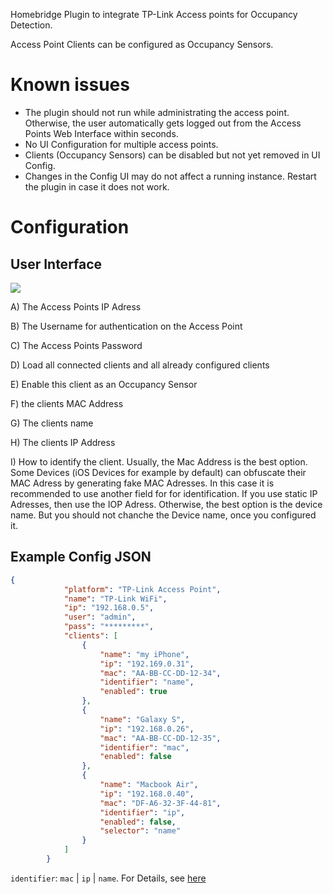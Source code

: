 Homebridge Plugin to integrate TP-Link Access points for Occupancy Detection.

Access Point Clients can be configured as Occupancy Sensors.


# Known issues
- The plugin should not run while administrating the access point. Otherwise, the user automatically gets logged out from the Access Points Web Interface within seconds.
- No UI Configuration for multiple access points.
- Clients (Occupancy Sensors) can be disabled but not yet removed in UI Config.
- Changes in the Config UI may do not affect a running instance. Restart the plugin in case it does not work.

# Configuration
## User Interface
![](/Users/tk/src/homebridge-tplink-accesspoint/img/UI.png)

A) The Access Points IP Adress

B) The Username for authentication on the Access Point

C) The Access Points Password

D) Load all connected clients and all already configured clients

E) Enable this client as an Occupancy Sensor

F) the clients MAC Address

G) The clients name

H) The clients IP Address

<a name="identifier"></a>I) How to identify the client. Usually, the Mac Address is the best option. Some Devices (iOS Devices for example by default) can obfuscate their MAC Adress by generating fake MAC Adresses.
In this case it is recommended to use another field for for identification. If you use static IP Adresses, then use the IOP Adress. Otherwise, the best option is the device name. But you should not chanche the Device name, once you configured it.

## Example Config JSON

``` JSON
{
            "platform": "TP-Link Access Point",
            "name": "TP-Link WiFi",
            "ip": "192.168.0.5",
            "user": "admin",
            "pass": "*********",
            "clients": [
                {
                    "name": "my iPhone",
                    "ip": "192.169.0.31",
                    "mac": "AA-BB-CC-DD-12-34",
                    "identifier": "name",
                    "enabled": true
                },
                {
                    "name": "Galaxy S",
                    "ip": "192.168.0.26",
                    "mac": "AA-BB-CC-DD-12-35",
                    "identifier": "mac",
                    "enabled": false
                },
                {
                    "name": "Macbook Air",
                    "ip": "192.168.0.40",
                    "mac": "DF-A6-32-3F-44-81",
                    "identifier": "ip",
                    "enabled": false,
                    "selector": "name"
                }
            ]
        }
```

`identifier`: `mac` | `ip` | `name`. For Details, see [here](#identifier)


